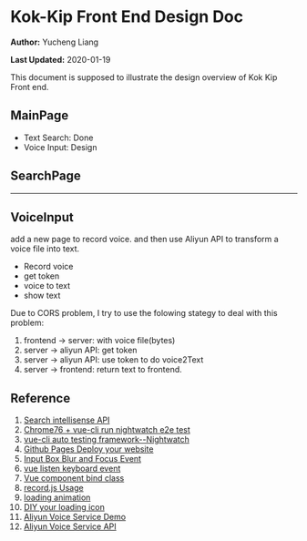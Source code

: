 # Kok-Kip Front End Design Doc

**Author:** Yucheng Liang

**Last Updated:** 2020-01-19

This document is supposed to illustrate the design overview of Kok Kip Front end.

## MainPage

+ Text Search: Done
+ Voice Input: Design

## SearchPage

---

## VoiceInput

add a new page to record voice. and then use Aliyun API to transform a voice file into text.

+ Record voice
+ get token
+ voice to text
+ show text

Due to CORS problem, I try to use the folowing stategy to deal with this problem:

1.  frontend -> server: with voice file(bytes)
2. server -> aliyun API: get token
3. server -> aliyun API: use token to do voice2Text
4. server -> frontend: return text to frontend.

## Reference

1. [Search intellisense API](https://www.cnblogs.com/woider/p/5805248.html)
2. [Chrome76 + vue-cli run nightwatch e2e test](https://www.manfredhu.com/framework/52-vue-cli-e2e-error.html)
3. [vue-cli auto testing framework--Nightwatch](https://juejin.im/post/5b867f196fb9a019d74766ec)
4. [Github Pages Deploy your website](https://juejin.im/post/5b30babff265da59594695ab)
5. [Input Box Blur and Focus Event](https://blog.csdn.net/LJFPHP/article/details/83545958)
6. [vue listen keyboard event](https://blog.csdn.net/xiaxiangyun/article/details/80404768)
7. [Vue component bind class](https://www.jb51.net/article/146114.htm)
8. [record.js Usage](https://segmentfault.com/q/1010000017963516)
9. [loading animation](https://www.jianshu.com/p/104bbb01b222)
10. [DIY your loading icon](https://loading.io/spinner/bars/-bounce-bar-column-chart-equalizer-histogram-rectangle-block-progress-facebook)
11. [Aliyun Voice Service Demo](https://help.aliyun.com/document_detail/92131.html?spm=a2c4g.11174283.3.8.7c7472751PLjG5#h2-node-js-demo12)
12. [Aliyun Voice Service API](https://help.aliyun.com/document_detail/84428.html?spm=a2c4g.11186623.6.575.138c7fb04kCQql)
